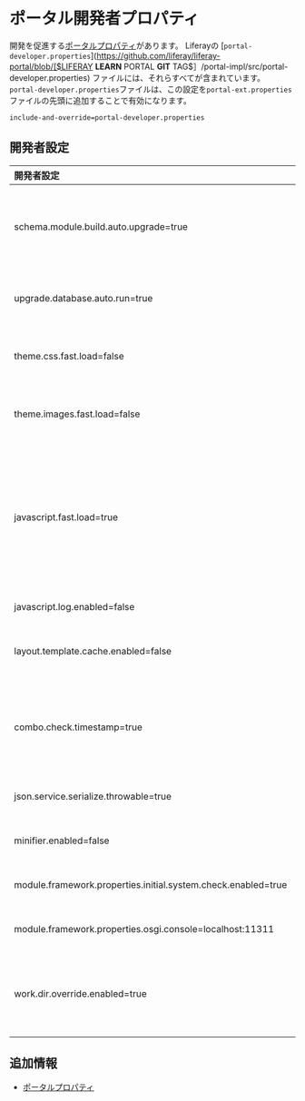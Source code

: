 # ポータル開発者プロパティ

開発を促進する[ポータルプロパティ](../../installation-and-upgrades/reference/portal-properties.md)があります。 Liferayの [`portal-developer.properties`](https://github.com/liferay/liferay-portal/blob/[$LIFERAY **LEARN** PORTAL **GIT** TAG$］/portal-impl/src/portal-developer.properties) ファイルには、それらすべてが含まれています。 `portal-developer.properties`ファイルは、この設定を`portal-ext.properties`ファイルの先頭に追加することで有効になります。

```properties
include-and-override=portal-developer.properties
```

## 開発者設定

| 開発者設定                                                         | 説明                                                                                                                                                                       |
|:------------------------------------------------------------- |:------------------------------------------------------------------------------------------------------------------------------------------------------------------------ |
| schema.module.build.auto.upgrade=true                         | 前回のデプロイメントからモジュールのビルド番号が増加した場合、自動的にデータベースをアップグレードします。                                                                                                                    |
| upgrade.database.auto.run=true                                | ポータルが起動し、モジュールが有効になった時点でアップグレード処理を実行します。                                                                                                                                 |
| theme.css.fast.load=false                                     | デバッグを容易にするために、テーマのCSSファイルのマージを無効にします。                                                                                                                                    |
| theme.images.fast.load=false                                  | デバッグを容易にするために、テーマの画像ファイルのマージを無効にします。                                                                                                                                     |
| javascript.fast.load=true                                     | OSGiバンドルのマニフェストファイルのプロパティ`Liferay-JS-Resources-Top-Head`および/または`Liferay-JS-Resources-Top-Head-Authenticated`にリストされているパックされたバージョンのファイルの読み込みを無効にします。                       |
| javascript.log.enabled=false                                  | JavaScriptのログの表示を無効にします。                                                                                                                                                 |
| layout.template.cache.enabled=false                           | レイアウトテンプレートのコンテンツのキャッシュを無効にします。                                                                                                                                          |
| combo.check.timestamp=true                                    | コンボサーブレットを無効にすることで、デバッグを容易にします。 詳細は、 [`combo.check.timestamp`](https://learn.liferay.com/reference/latest/en/dxp/propertiesdoc/portal.properties.html#Combo) の定義を参照してください。 |
| json.service.serialize.throwable=true                         | JSON レスポンスに含まれるサーバーエラーの情報を返します。                                                                                                                                          |
| minifier.enabled=false                                        | CSSとJavaScriptのリソースの最小化を有効にします。                                                                                                                                          |
| module.framework.properties.initial.system.check.enabled=true | サーバ起動時にモジュールをチェックします。                                                                                                                                                    |
| module.framework.properties.osgi.console=localhost:11311      | モジュールのデバッグ用のコンソールアクセスを有効にします。                                                                                                                                            |
| work.dir.override.enabled=true                                | Liferayのワークディレクトリを使用して、デプロイされたOSGiバンドル内のJSPファイルを上書きできるようになります。                                                                                                           |

## 追加情報

* [ポータルプロパティ](../../installation-and-upgrades/reference/portal-properties.md)